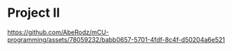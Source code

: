 # Project II


https://github.com/AbeRodz/mCU-programming/assets/78059232/babb0657-5701-4fdf-8c4f-d50204a6e521

